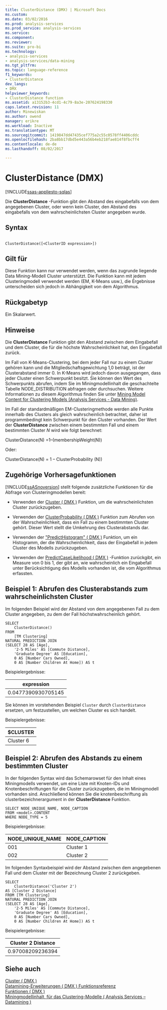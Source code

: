 ```yaml
---
title: ClusterDistance (DMX) | Microsoft Docs
ms.custom: 
ms.date: 03/02/2016
ms.prod: analysis-services
ms.prod_service: analysis-services
ms.service: 
ms.component: 
ms.reviewer: 
ms.suite: pro-bi
ms.technology:
- analysis-services
- analysis-services/data-mining
ms.tgt_pltfrm: 
ms.topic: language-reference
f1_keywords:
- ClusterDistance
dev_langs:
- DMX
helpviewer_keywords:
- ClusterDistance function
ms.assetid: a13152b3-4cd1-4c79-8a3e-207624198330
caps.latest.revision: 11
author: Minewiskan
ms.author: owend
manager: erikre
ms.workload: Inactive
ms.translationtype: MT
ms.sourcegitcommit: 1419847dd47435cef775a2c55c0578ff4406cddc
ms.openlocfilehash: 2ba8bb17dbd5e443a56b4eb218fae814f8fbcff4
ms.contentlocale: de-de
ms.lasthandoff: 08/02/2017

---
```

# <a name="clusterdistance-dmx"></a>ClusterDistance (DMX)
[!INCLUDE[ssas-appliesto-sqlas](../includes/ssas-appliesto-sqlas.md)]

  Die **ClusterDistance** -Funktion gibt den Abstand des eingabefalls von dem angegebenen Cluster, oder wenn kein Cluster, den Abstand des eingabefalls von dem wahrscheinlichsten Cluster angegeben wurde.  
  
## <a name="syntax"></a>Syntax  
  
```  
  
ClusterDistance([<ClusterID expression>])  
```  
  
## <a name="applies-to"></a>Gilt für  
 Diese Funktion kann nur verwendet werden, wenn das zugrunde liegende Data Mining-Modell Cluster unterstützt. Die Funktion kann mit jedem Clusteringmodell verwendet werden (EM, K-Means usw.), die Ergebnisse unterscheiden sich jedoch in Abhängigkeit von dem Algorithmus.  
  
## <a name="return-type"></a>Rückgabetyp  
 Ein Skalarwert.  
  
## <a name="remarks"></a>Hinweise  
 Die **ClusterDistance** Funktion gibt den Abstand zwischen dem Eingabefall und dem Cluster, die für die höchste Wahrscheinlichkeit hat, den Eingabefall zurück.  
  
 Im Fall von K-Means-Clustering, bei dem jeder Fall nur zu einem Cluster gehören kann und die Mitgliedschaftsgewichtung 1,0 beträgt, ist der Clusterabstand immer 0. In K-Means wird jedoch davon ausgegangen, dass jeder Cluster einen Schwerpunkt besitzt. Sie können den Wert des Schwerpunkts abrufen, indem Sie im Miningmodellinhalt die geschachtelte Tabelle NODE_DISTRIBUTION abfragen oder durchsuchen. Weitere Informationen zu diesem Algorithmus finden Sie unter [Mining Model Content for Clustering Models &#40;Analysis Services - Data Mining&#41;](../analysis-services/data-mining/mining-model-content-for-clustering-models-analysis-services-data-mining.md).  
  
 Im Fall der standardmäßigen EM-Clusteringmethode werden alle Punkte innerhalb des Clusters als gleich wahrscheinlich betrachtet, daher ist programmbedingt kein Schwerpunkt für den Cluster vorhanden. Der Wert der **ClusterDistance** zwischen einem bestimmten Fall und einem bestimmten Cluster *N* wird wie folgt berechnet:  
  
 ClusterDistance(N) =1–(membershipWeight(N))  
  
 Oder:  
  
 ClusterDistance(N) = 1 – ClusterProbability (N))  
  
## <a name="related-prediction-functions"></a>Zugehörige Vorhersagefunktionen  
 [!INCLUDE[ssASnoversion](../includes/ssasnoversion-md.md)] stellt folgende zusätzliche Funktionen für die Abfrage von Clusteringmodellen bereit:  
  
-   Verwenden der [Cluster &#40; DMX &#41;](../dmx/cluster-dmx.md) Funktion, um die wahrscheinlichsten Cluster zurückzugeben.  
  
-   Verwenden der [ClusterProbability &#40; DMX &#41;](../dmx/clusterprobability-dmx.md) Funktion zum Abrufen von der Wahrscheinlichkeit, dass ein Fall zu einem bestimmten Cluster gehört. Dieser Wert stellt die Umkehrung des Clusterabstands dar.  
  
-   Verwenden der ["PredictHistogram" &#40; DMX &#41;](../dmx/predicthistogram-dmx.md) Funktion, um ein Histogramm, der die Wahrscheinlichkeit, dass der Eingabefall in jedem Cluster des Modells zurückzugeben.  
  
-   Verwenden der [PredictCaseLikelihood &#40; DMX &#41;](../dmx/predictcaselikelihood-dmx.md) -Funktion zurückgibt, ein Measure von 0 bis 1, der gibt an, wie wahrscheinlich ein Eingabefall unter Berücksichtigung des Modells vorhanden ist, die vom Algorithmus erfassten.  
  
## <a name="example1-obtaining-cluster-distance-to-the-most-likely-cluster"></a>Beispiel 1: Abrufen des Clusterabstands zum wahrscheinlichsten Cluster  
 Im folgenden Beispiel wird der Abstand von dem angegebenen Fall zu dem Cluster angegeben, zu dem der Fall höchstwahrscheinlich gehört.  
  
```  
SELECT  
    ClusterDistance()  
FROM  
    [TM Clustering]  
NATURAL PREDICTION JOIN  
(SELECT 28 AS [Age],  
    '2-5 Miles' AS [Commute Distance],  
    'Graduate Degree' AS [Education],  
    0 AS [Number Cars Owned],  
    0 AS [Number Children At Home]) AS t  
```  
  
 Beispielergebnisse:  
  
|expression|  
|----------------|  
|0.0477390930705145|  
  
 Sie können im vorstehenden Beispiel `Cluster` durch `ClusterDistance` ersetzen, um festzustellen, um welchen Cluster es sich handelt.  
  
 Beispielergebnisse:  
  
|$CLUSTER|  
|--------------|  
|Cluster 6|  
  
## <a name="example2-obtaining-distance-to-a-specified-cluster"></a>Beispiel 2: Abrufen des Abstands zu einem bestimmten Cluster  
 In der folgenden Syntax wird das Schemarowset für den Inhalt eines Miningmodells verwendet, um eine Liste mit Knoten-IDs und Knotenbeschriftungen für die Cluster zurückzugeben, die im Miningmodell vorhanden sind. Anschließend können Sie die knotenbeschriftung als clusterbezeichnerargument in der **ClusterDistance** Funktion.  
  
```  
SELECT NODE_UNIQUE_NAME, NODE_CAPTION   
FROM <model>.CONTENT   
WHERE NODE_TYPE = 5  
```  
  
 Beispielergebnisse:  
  
|NODE_UNIQUE_NAME|NODE_CAPTION|  
|------------------------|-------------------|  
|001|Cluster 1|  
|002|Cluster 2|  
  
 Im folgenden Syntaxbeispiel wird der Abstand zwischen dem angegebenen Fall und dem Cluster mit der Bezeichnung Cluster 2 zurückgeben.  
  
```  
SELECT  
    ClusterDistance('Cluster 2')  
AS [Cluster 2 Distance]  
FROM [TM Clustering]  
NATURAL PREDICTION JOIN  
(SELECT 28 AS [Age],  
    '2-5 Miles' AS [Commute Distance],  
    'Graduate Degree' AS [Education],  
    0 AS [Number Cars Owned],  
    0 AS [Number Children At Home]) AS t  
```  
  
 Beispielergebnisse:  
  
|Cluster 2 Distance|  
|------------------------|  
|0.97008209236394|  
  
## <a name="see-also"></a>Siehe auch  
 [Cluster &#40; DMX &#41;](../dmx/cluster-dmx.md)   
 [Datamining-Erweiterungen &#40; DMX &#41; Funktionsreferenz](../dmx/data-mining-extensions-dmx-function-reference.md)   
 [Funktionen &#40; DMX &#41;](../dmx/functions-dmx.md)   
 [Miningmodellinhalt, für das Clustering-Modelle &#40; Analysis Services – Datamining &#41;](../analysis-services/data-mining/mining-model-content-for-clustering-models-analysis-services-data-mining.md)  
  
  

